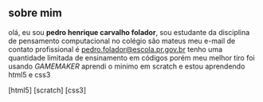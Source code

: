 ## sobre mim ##
olá, eu sou **pedro henrique carvalho folador**, sou estudante da disciplina de pensamento computacional no colégio são mateus
meu e-mail de contato profissional é pedro.folador@escola.pr.gov.br
tenho uma quantidade limitada de ensinamento em códigos porém meu melhor tiro foi usando *GAMEMAKER*
aprendi o minimo em scratch e estou aprendendo html5 e css3

[html5]
[scratch]
[css3]
